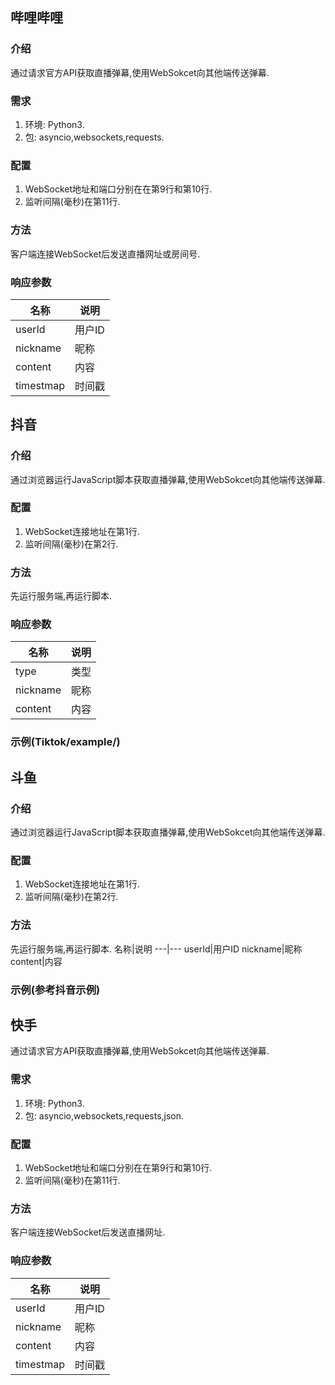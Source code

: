 ## 哔哩哔哩
### 介绍
通过请求官方API获取直播弹幕,使用WebSokcet向其他端传送弹幕.
### 需求
1. 环境: Python3.
2. 包: asyncio,websockets,requests.
### 配置
1. WebSocket地址和端口分别在在第9行和第10行.
2. 监听间隔(毫秒)在第11行.
### 方法
客户端连接WebSocket后发送直播网址或房间号.
### 响应参数
名称|说明
---|---
userId|用户ID
nickname|昵称
content|内容
timestmap|时间戳
## 抖音
### 介绍
通过浏览器运行JavaScript脚本获取直播弹幕,使用WebSokcet向其他端传送弹幕.
### 配置
1. WebSocket连接地址在第1行.
2. 监听间隔(毫秒)在第2行.
### 方法
先运行服务端,再运行脚本.
### 响应参数
名称|说明
---|---
type|类型
nickname|昵称
content|内容
### 示例(Tiktok/example/)
## 斗鱼
### 介绍
通过浏览器运行JavaScript脚本获取直播弹幕,使用WebSokcet向其他端传送弹幕.
### 配置
1. WebSocket连接地址在第1行.
2. 监听间隔(毫秒)在第2行.
### 方法
先运行服务端,再运行脚本.
名称|说明
---|---
userId|用户ID
nickname|昵称
content|内容
### 示例(参考抖音示例)
## 快手
通过请求官方API获取直播弹幕,使用WebSokcet向其他端传送弹幕.
### 需求
1. 环境: Python3.
2. 包: asyncio,websockets,requests,json.
### 配置
1. WebSocket地址和端口分别在在第9行和第10行.
2. 监听间隔(毫秒)在第11行.
### 方法
客户端连接WebSocket后发送直播网址.
### 响应参数
名称|说明
---|---
userId|用户ID
nickname|昵称
content|内容
timestmap|时间戳